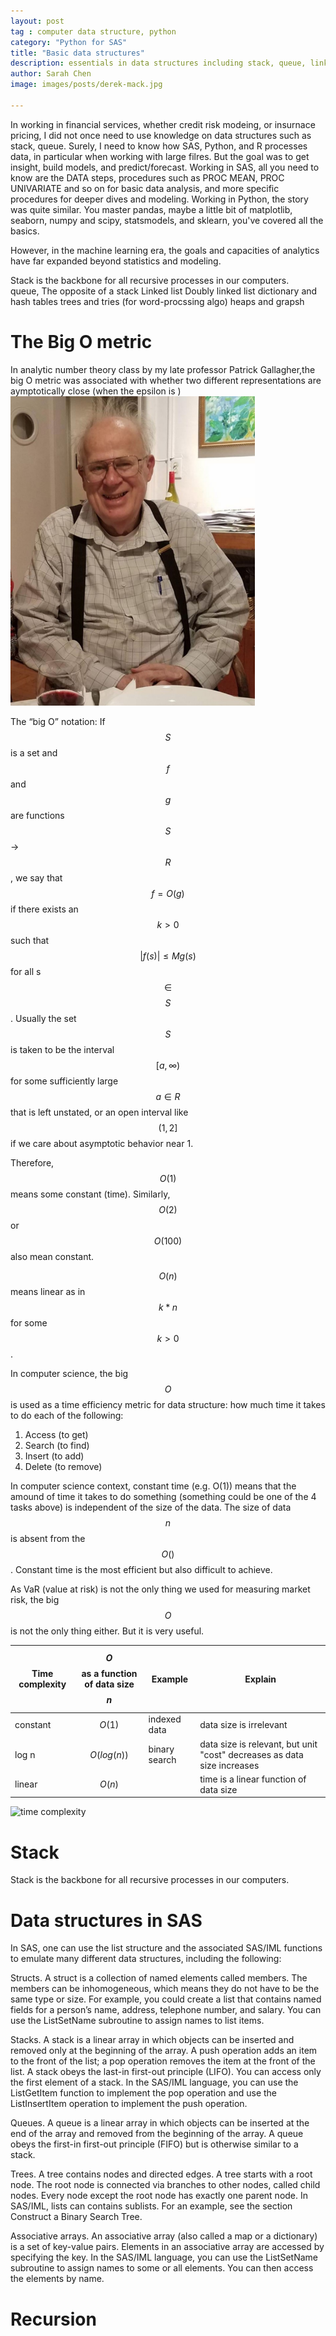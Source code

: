 ```yaml
---
layout: post
tag : computer data structure, python
category: "Python for SAS"
title: "Basic data structures"
description: essentials in data structures including stack, queue, linked list. 
author: Sarah Chen
image: images/posts/derek-mack.jpg

---
```

In working in financial services, whether credit risk modeing, or insurnace pricing, I did not once need to use knowledge on data structures such as stack, queue.  Surely, I need to know how SAS, Python, and R processes data, in particular when working with large filres.  But the goal was to get insight, build models, and predict/forecast. Working in SAS, all you need to know are the <span class="coding">DATA</span> steps, procedures such as <span class="coding">PROC MEAN</span>, <span class="coding">PROC UNIVARIATE</span> and so on for basic data analysis, and more specific procedures for deeper dives and modeling.  Working in Python, the story was quite similar. You master pandas, maybe a little bit of matplotlib, seaborn, numpy and scipy, statsmodels, and sklearn, you've covered all the basics. 

However, in the machine learning era, the goals and capacities of analytics have far expanded beyond statistics and modeling.

Stack is the backbone for all recursive processes in our computers.  
queue, The opposite of a stack
Linked list
Doubly linked list
dictionary and hash tables
trees and tries (for word-procssing algo)
heaps and grapsh

# The Big O metric
In analytic number theory class by my late professor Patrick Gallagher,the big O metric was associated with whether two different representations are aymptotically close (when the epsilon is )
![Professor Patric Gallagher](./images/posts/Gallagher.PNG)

The “big O” notation: 
If $$S$$ is a set and $$f$$ and $$g$$ are functions $$S$$ → $$R$$, we say that $$ f = O(g)$$ if there exists an $$k > 0$$ such that $$|f(s)| ≤ Mg(s)$$ for all s $$∈$$ $$S$$.  Usually the set $$S$$ is taken to be the interval $$[a, ∞)$$ for some sufficiently large $$a ∈ R$$ that is left unstated, or an open interval like
$$(1, 2]$$ if we care about asymptotic behavior near 1.

Therefore, $$O(1)$$ means some constant (time). Similarly, $$O(2)$$ or $$O(100)$$ also mean constant. 

$$O(n)$$ means linear as in $$k*n$$ for some $$k>0$$.

In computer science, the big $$O$$ is used as a time efficiency metric for data structure: how much time it takes to do each of the following:
1. Access (to get)
2. Search (to find)
3. Insert (to add)
4. Delete (to remove)

In computer science context, constant time (e.g. O(1)) means that the amound of time it takes to do something (something could be one of the 4 tasks above) is independent of the size of the data.  The size of data $$n$$ is absent from the $$O()$$. Constant time is the most efficient but also difficult to achieve. 

As VaR (value at risk) is not the only thing we used for measuring market risk, the big $$O$$ is not the only thing either.  But it is very useful. 


Time complexity | $$O$$ as a function of data size $$n$$ |Example | Explain
---------|----------|---------|---------
constant | $$O(1)$$ |indexed data |data size is irrelevant
log n | $$O(log(n))$$ | binary search |data size is relevant, but unit "cost" decreases as data size increases
linear |$$O(n)$$ | |time is a linear function of data size

![time complexity](https://upload.wikimedia.org/wikipedia/commons/thumb/7/7e/Comparison_computational_complexity.svg/330px-Comparison_computational_complexity.svg.png)
# Stack

Stack is the backbone for all recursive processes in our computers.  
# Data structures in SAS
In SAS, one can use the list structure and the associated SAS/IML functions to emulate many different data structures, including the following:

Structs. A struct is a collection of named elements called members. The members can be inhomogeneous, which means they do not have to be the same type or size. For example, you could create a list that contains named fields for a person’s name, address, telephone number, and salary. You can use the ListSetName subroutine to assign names to list items.

Stacks. A stack is a linear array in which objects can be inserted and removed only at the beginning of the array. A push operation adds an item to the front of the list; a pop operation removes the item at the front of the list. A stack obeys the last-in first-out principle (LIFO). You can access only the first element of a stack. In the SAS/IML language, you can use the ListGetItem function to implement the pop operation and use the ListInsertItem operation to implement the push operation.

Queues. A queue is a linear array in which objects can be inserted at the end of the array and removed from the beginning of the array. A queue obeys the first-in first-out principle (FIFO) but is otherwise similar to a stack.

Trees. A tree contains nodes and directed edges. A tree starts with a root node. The root node is connected via branches to other nodes, called child nodes. Every node except the root node has exactly one parent node. In SAS/IML, lists can contains sublists. For an example, see the section Construct a Binary Search Tree.

Associative arrays. An associative array (also called a map or a dictionary) is a set of key-value pairs. Elements in an associative array are accessed by specifying the key. In the SAS/IML language, you can use the ListSetName subroutine to assign names to some or all elements. You can then access the elements by name.
# Recursion
